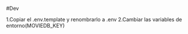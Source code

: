#Dev

1.Copiar el .env.template y renombrarlo a .env
2.Cambiar las variables de entorno(MOVIEDB_KEY)